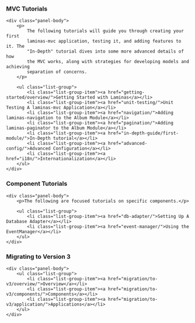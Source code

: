 <div class="panel panel-primary">
    <div class="panel-heading">
        <h3 class="panel-title">MVC Tutorials</h3>
    </div>

    <div class="panel-body">
        <p>
            The following tutorials will guide you through creating your first
            laminas-mvc application, testing it, and adding features to it. The
            "In-Depth" tutorial dives into some more advanced details of how
            the MVC works, along with strategies for developing models and achieving
            separation of concerns.
        </p>

        <ul class="list-group">
            <li class="list-group-item"><a href="getting-started/overview/">Getting Started with Laminas</a></li>
            <li class="list-group-item"><a href="unit-testing/">Unit Testing A laminas-mvc Application</a></li>
            <li class="list-group-item"><a href="navigation/">Adding laminas-navigation to the Album Module</a></li>
            <li class="list-group-item"><a href="pagination/">Adding laminas-paginator to the Album Module</a></li>
            <li class="list-group-item"><a href="in-depth-guide/first-module/">In-Depth tutorial</a></li>
            <li class="list-group-item"><a href="advanced-config/">Advanced Configuration</a></li>
            <li class="list-group-item"><a href="i18n/">Internationalization</a></li>
        </ul>
    </div>
</div>

<div class="panel panel-info">
    <div class="panel-heading">
        <h3 class="panel-title">Component Tutorials</h3>
    </div>

    <div class="panel-body">
        <p>The following are focused tutorials on specific components.</p>

        <ul class="list-group">
            <li class="list-group-item"><a href="db-adapter/">Setting Up A Database Adapter</a></li>
            <li class="list-group-item"><a href="event-manager/">Using the EventManager</a></li>
        </ul>
    </div>
</div>

<div class="panel panel-info">
    <div class="panel-heading">
        <h3 class="panel-title">Migrating to Version 3</h3>
    </div>

    <div class="panel-body">
        <ul class="list-group">
            <li class="list-group-item"><a href="migration/to-v3/overview/">Overview</a></li>
            <li class="list-group-item"><a href="migration/to-v3/components/">Components</a></li>
            <li class="list-group-item"><a href="migration/to-v3/application/">Applications</a></li>
        </ul>
    </div>
</div>

